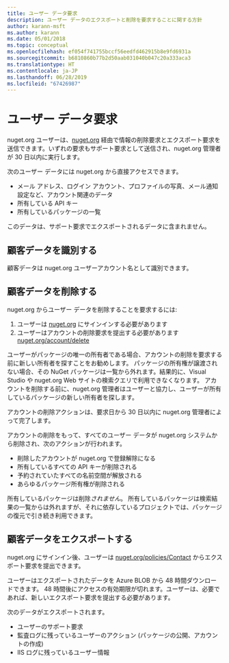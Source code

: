 ```yaml
---
title: ユーザー データ要求
description: ユーザー データのエクスポートと削除を要求することに関する方針
author: karann-msft
ms.author: karann
ms.date: 05/01/2018
ms.topic: conceptual
ms.openlocfilehash: ef054f741755bccf56eedfd462915b8e9fd6931a
ms.sourcegitcommit: b6810860b77b2d50aab031040b047c20a333aca3
ms.translationtype: HT
ms.contentlocale: ja-JP
ms.lasthandoff: 06/28/2019
ms.locfileid: "67426987"
---
```

# <a name="user-data-requests"></a>ユーザー データ要求

nuget.org ユーザーは、[nuget.org](https://www.nuget.org) 経由で情報の削除要求とエクスポート要求を送信できます。いずれの要求もサポート要求として送信され、nuget.org 管理者が 30 日以内に実行します。

次のユーザー データには nuget.org から直接アクセスできます。

* メール アドレス、ログイン アカウント、プロファイルの写真、メール通知設定など、アカウント関連のデータ
* 所有している API キー
* 所有しているパッケージの一覧

このデータは、サポート要求でエクスポートされるデータに含まれません。

## <a name="identifying-customer-data"></a>顧客データを識別する

顧客データは nuget.org ユーザーアカウント名として識別できます。

## <a name="deleting-customer-data"></a>顧客データを削除する

nuget.org からユーザー データを削除することを要求するには:

1. ユーザーは [nuget.org](https://www.nuget.org) にサインインする必要があります
1. ユーザーはアカウントの削除要求を提出する必要があります [nuget.org/account/delete](https://www.nuget.org/account/delete)

ユーザーがパッケージの唯一の所有者である場合、アカウントの削除を要求する前に新しい所有者を探すことをお勧めします。 パッケージの所有権が譲渡されない場合、その NuGet パッケージは一覧から外れます。結果的に、Visual Studio や nuget.org Web サイトの検索クエリで利用できなくなります。 アカウントを削除する前に、nuget.org 管理者はユーザーと協力し、ユーザーが所有しているパッケージの新しい所有者を探します。

アカウントの削除アクションは、要求日から 30 日以内に nuget.org 管理者によって完了します。

アカウントの削除をもって、すべてのユーザー データが nuget.org システムから削除され、次のアクションが行われます。

* 削除したアカウントが nuget.org で登録解除になる
* 所有しているすべての API キーが削除される
* 予約されていたすべての名前空間が解放される
* あらゆるパッケージ所有権が削除される

所有しているパッケージは削除*されません*。 所有しているパッケージは検索結果の一覧からは外れますが、それに依存しているプロジェクトでは、パッケージの復元で引き続き利用できます。

## <a name="exporting-customer-data"></a>顧客データをエクスポートする

nuget.org にサインイン後、ユーザーは [nuget.org/policies/Contact](https://www.nuget.org/policies/Contact) からエクスポート要求を提出できます。

ユーザーはエクスポートされたデータを Azure BLOB から 48 時間ダウンロードできます。 48 時間後にアクセスの有効期限が切れます。ユーザーは、必要であれば、新しいエクスポート要求を提出する必要があります。

次のデータがエクスポートされます。

* ユーザーのサポート要求
* 監査ログに残っているユーザーのアクション (パッケージの公開、アカウントの作成)
* IIS ログに残っているユーザー情報
